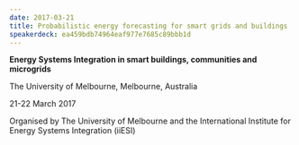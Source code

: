```yaml
---
date: 2017-03-21
title: Probabilistic energy forecasting for smart grids and buildings
speakerdeck: ea459bdb74964eaf977e7685c89bbb1d
---
```


**Energy Systems Integration in smart buildings, communities and microgrids**

The University of Melbourne, Melbourne, Australia

21-22 March 2017

Organised by The University of Melbourne and the International Institute for Energy Systems Integration (iiESI)